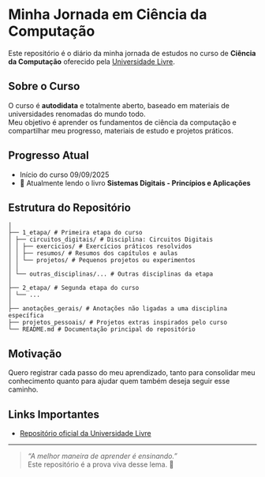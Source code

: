 #  Minha Jornada em Ciência da Computação

Este repositório é o diário da minha jornada de estudos no curso de **Ciência da Computação** oferecido pela [Universidade Livre](https://github.com/Universidade-Livre/ciencia-da-computacao).

## Sobre o Curso
O curso é **autodidata** e totalmente aberto, baseado em materiais de universidades renomadas do mundo todo.  
Meu objetivo é aprender os fundamentos de ciência da computação e compartilhar meu progresso, materiais de estudo e projetos práticos.

##  Progresso Atual
- Início do curso  09/09/2025
- 📖 Atualmente lendo o livro **Sistemas Digitais - Princípios e Aplicações**

## Estrutura do Repositório
```
│
├── 1_etapa/ # Primeira etapa do curso
│ ├── circuitos_digitais/ # Disciplina: Circuitos Digitais
│ │ ├── exercicios/ # Exercícios práticos resolvidos
│ │ ├── resumos/ # Resumos dos capítulos e aulas
│ │ └── projetos/ # Pequenos projetos ou experimentos
│ │
│ └── outras_disciplinas/... # Outras disciplinas da etapa
│
├── 2_etapa/ # Segunda etapa do curso
│ └── ...
│
├── anotações_gerais/ # Anotações não ligadas a uma disciplina específica
├── projetos_pessoais/ # Projetos extras inspirados pelo curso
└── README.md # Documentação principal do repositório
```
##  Motivação
Quero registrar cada passo do meu aprendizado, tanto para consolidar meu conhecimento quanto para ajudar quem também deseja seguir esse caminho.

##  Links Importantes
- [Repositório oficial da Universidade Livre](https://github.com/Universidade-Livre/ciencia-da-computacao)

---

> _“A melhor maneira de aprender é ensinando.”_  
Este repositório é a prova viva desse lema. 🚀
